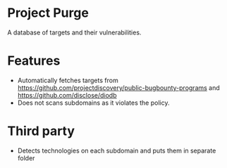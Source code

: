 # Project Purge
A database of targets and their vulnerabilities.

# Features
* Automatically fetches targets from https://github.com/projectdiscovery/public-bugbounty-programs and https://github.com/disclose/diodb
* Does not scans subdomains as it violates the policy.

# Third party 
* Detects technologies on each subdomain and puts them in separate folder
